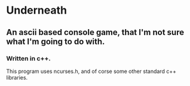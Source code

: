 Underneath
==========

An ascii based console game, that I'm not sure what I'm going to do with.
-------------------------------------------------------------------------

### Written in c++.

This program uses ncurses.h, and of corse some other standard c++ libraries.
